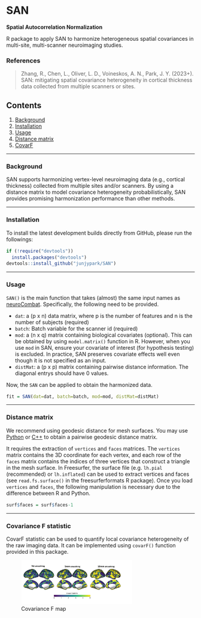# SAN

**Spatial Autocorrelation Normalization**

R package to apply SAN to harmonize heterogeneous spatial covariances in multi-site, multi-scanner neuroimaging studies. 

### References

> Zhang, R., Chen, L., Oliver, L. D., Voineskos, A. N., Park, J. Y. (2023+). SAN: mitigating spatial covariance heterogeneity in cortical thickness data collected from multiple scanners or sites.

## Contents

1. [Background](#id-background)
2. [Installation](#id-installation)
3. [Usage](#id-san)
4. [Distance matrix](#id-distance)
5. [CovarF](#id-covarF)

---

<div id='id-background'/>


### Background
SAN supports harmonizing vertex-level neuroimaging data (e.g., cortical thickness) collected from multiple sites and/or scanners. By using a distance matrix to model covariance heterogeneity probabilistically, SAN provides promising harmonization performance than other methods.


<div id='id-installation'/>

---

### Installation
To install the latest development builds directly from GitHub, please run the followings:

```R
if (!require("devtools"))
  install.packages("devtools")
devtools::install_github("junjypark/SAN")
```

<div id='id-distance'/>

<div id='id-san'/>

---

### Usage

`SAN()` is the main function that takes (almost)  the same input names as [neuroCombat](https://github.com/Jfortin1/neuroCombat_Rpackage). Specifically, the following need to be provided.

* `dat`: a (p x n) data matrix, where p is the number of features and n is the number of subjects (required)
* `batch`: Batch variable for the scanner id (required)
* `mod`: a (n x q) matrix containing biological covariates (optional). This can be obtained by using `model.matrix()` function in R. However, when you use `mod` in SAN, ensure your covariate of interest (for hypothesis testing) is excluded. In practice, SAN preserves covariate effects well even though it is not specified as an input.
* `distMat`: a (p x p) matrix containing pairwise distance information. The diagonal entrys should have 0 values.



Now, the `SAN` can be applied to obtain the harmonized data.

```R
fit = SAN(dat=dat, batch=batch, mod=mod, distMat=distMat)
``` 

---

### Distance matrix

We recommend using geodesic distance for mesh surfaces. You may use [Python](https://pypi.org/project/pygeodesic/) or [C++](https://code.google.com/archive/p/geodesic/wikis/ExactGeodesic.wiki) to obtain a pairwise geodesic distance matrix.

It requires the extraction of `vertices` and `faces` matrices. The `vertices` matrix contains the 3D coordinate for each vertex, and each row of the `faces` matrix contains the indices of three vertices that construct a triangle in the mesh surface. In Freesurfer, the surface file (e.g. `lh.pial` (recommended) or `lh.inflated`) can be used to extract vertices and faces (see `read.fs.surface()` in the freesurferformats R package). Once you load `vertices` and `faces`, the following manipulation is necessary due to the difference between R and Python.

```R
surf$faces = surf$faces-1
```


<div id='id-covarF'/>

---

### Covariance F statistic


CovarF statistic can be used to quantify local covariance heterogeneity of the raw imaging data. It can be implemented using `covarF()` function provided in this package.


<figure>
<img src="readme_images/CovarF_map.jpg" style="width:70.0%"
alt="Covariance F map" />
<figcaption aria-hidden="true"> Covariance F map </figcaption>
</figure>



